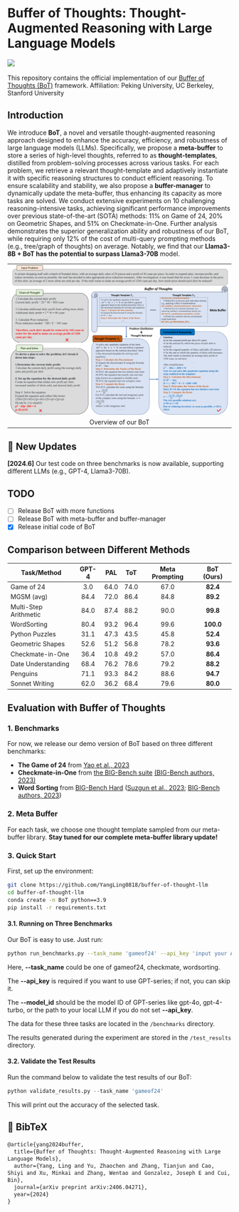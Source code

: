 # Buffer of Thoughts: Thought-Augmented Reasoning with Large Language Models

 <a href='https://arxiv.org/abs/2406.04271'><img src='https://img.shields.io/badge/arXiv-2406.04271-b31b1b.svg'></a> &nbsp;&nbsp;&nbsp;&nbsp;&nbsp;

This repository contains the official implementation of our [Buffer of Thoughts (BoT)](https://arxiv.org/abs/2406.04271) framework. Affiliation: Peking University, UC Berkeley, Stanford University


## Introduction

We introduce **BoT**, a novel and versatile thought-augmented reasoning approach designed to enhance the accuracy, efficiency, and robustness of large language models (LLMs). Specifically, we propose a **meta-buffer** to store a series of high-level thoughts, referred to as **thought-templates**, distilled from problem-solving processes across various tasks. For each problem, we retrieve a relevant thought-template and adaptively instantiate it with specific reasoning structures to conduct efficient reasoning. To ensure scalability and stability, we also propose a **buffer-manager** to dynamically update the meta-buffer, thus enhancing its capacity as more tasks are solved. We conduct extensive experiments on 10 challenging reasoning-intensive tasks, achieving significant performance improvements over previous state-of-the-art (SOTA) methods: 11% on Game of 24, 20% on Geometric Shapes, and 51% on Checkmate-in-One. Further analysis demonstrates the superior generalization ability and robustness of our BoT, while requiring only 12% of the cost of multi-query prompting methods (e.g., tree/graph of thoughts) on average. Notably, we find that our **Llama3-8B + BoT has the potential to surpass Llama3-70B** model.

<table class="center">
    <tr>
        <td width=100% style="border: none"><img src="assets/method.png" style="width:100%"></td>
    </tr>
    <tr>
        <td width="100%" style="border: none; text-align: center; word-wrap: break-word">Overview of our BoT</td>
    </tr>
</table>

## 🚩 New Updates 

**[2024.6]** Our test code on three benchmarks is now available, supporting different LLMs (e.g., GPT-4, Llama3-70B).

## TODO

- [ ] Release BoT with more functions
- [ ] Release BoT with meta-buffer and buffer-manager
- [x] Release initial code of BoT

## Comparison between Different Methods

| Task/Method           | GPT-4 | PAL  | ToT  | Meta Prompting | BoT (Ours) |
| --------------------- | :-----: | ---- | ---- | :--------------: | :----------: |
| Game of 24            | 3.0   | 64.0 | 74.0 | 67.0           | **82.4**   |
| MGSM (avg)            | 84.4  | 72.0 | 86.4 | 84.8           | **89.2**   |
| Multi-Step Arithmetic | 84.0  | 87.4 | 88.2 | 90.0           | **99.8**   |
| WordSorting           | 80.4  | 93.2 | 96.4 | 99.6           | **100.0**  |
| Python Puzzles        | 31.1  | 47.3 | 43.5 | 45.8           | **52.4**   |
| Geometric Shapes      | 52.6  | 51.2 | 56.8 | 78.2           | **93.6**   |
| Checkmate-in-One      | 36.4  | 10.8 | 49.2 | 57.0           | **86.4**   |
| Date Understanding    | 68.4  | 76.2 | 78.6 | 79.2           | **88.2**   |
| Penguins              | 71.1  | 93.3 | 84.2 | 88.6           | **94.7**   |
| Sonnet Writing        | 62.0  | 36.2 | 68.4 | 79.6           | **80.0**   |


## Evaluation with Buffer of Thoughts

### 1. Benchmarks 

For now, we release our demo version of BoT based on three different benchmarks:

- **The Game of 24** from [Yao et al., 2023](https://github.com/princeton-nlp/tree-of-thought-llm)
- **Checkmate-in-One** from [the BIG-Bench suite](https://github.com/google/BIG-bench/tree/main) [(BIG-Bench authors, 2023)](https://arxiv.org/abs/2206.04615)
- **Word Sorting** from [BIG-Bench Hard](https://github.com/suzgunmirac/BIG-Bench-Hard) ([Suzgun et al., 2023](https://arxiv.org/abs/2210.09261); [BIG-Bench authors, 2023](https://github.com/google/BIG-bench/tree/main))

### 2. Meta Buffer

For each task, we choose one thought template sampled from our meta-buffer library. **Stay tuned for our complete meta-buffer library update!**

### 3. Quick Start

First, set up the environment:

```bash
git clone https://github.com/YangLing0818/buffer-of-thought-llm
cd buffer-of-thought-llm
conda create -n BoT python==3.9 
pip install -r requirements.txt
```

#### 3.1. Running on Three Benchmarks

Our BoT is easy to use. Just run:

```bash
python run_benchmarks.py --task_name 'gameof24' --api_key 'input your API key here if you want to use GPT-4' --model_id 'the model ID of GPT-4 or the path to your local LLM'
```

Here, **--task_name** could be one of gameof24, checkmate, wordsorting.

The **--api_key** is required if you want to use GPT-series; if not, you can skip it.

The **--model_id** should be the model ID of GPT-series like gpt-4o, gpt-4-turbo, or the path to your local LLM if you do not set **--api_key**.

The data for these three tasks are located in the `/benchmarks` directory.

The results generated during the experiment are stored in the `/test_results` directory.

#### 3.2. Validate the Test Results

Run the command below to validate the test results of our BoT:

```python
python validate_results.py --task_name 'gameof24'
```

This will print out the accuracy of the selected task.

## 📖 BibTeX

```
@article{yang2024buffer,
  title={Buffer of Thoughts: Thought-Augmented Reasoning with Large Language Models},
  author={Yang, Ling and Yu, Zhaochen and Zhang, Tianjun and Cao, Shiyi and Xu, Minkai and Zhang, Wentao and Gonzalez, Joseph E and Cui, Bin},
  journal={arXiv preprint arXiv:2406.04271},
  year={2024}
}
```